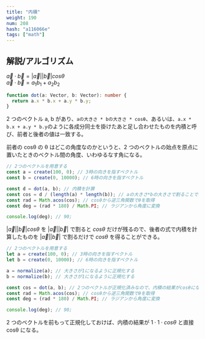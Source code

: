 ```yaml
---
title: "内積"
weight: 190
num: 208
hash: "a116066e"
tags: ["math"]
---
```


## 解説/アルゴリズム

$\vec{a} \cdot \vec{b} = |\vec{a}||\vec{b}|cos\theta$  
$\vec{a} \cdot \vec{b} = a_1b_1+a_2b_2$

```typescript
function dot(a: Vector, b: Vector): number {
  return a.x * b.x + a.y * b.y;
}
```

2 つのベクトル a, b があり、`aの大きさ * bの大きさ * cosθ`、あるいは、`a.x * b.x + a.y * b.y`のように各成分同士を掛けたあと足し合わせたものを内積と呼び、前者と後者の値は一致する。

前者の cosθ の θ はどこの角度なのかというと、2 つのベクトルの始点を原点に置いたときのベクトル間の角度、いわゆるなす角になる。

```typescript
// 2つのベクトルを用意する
const a = create(100, 0); // 3時の向きを指すベクトル
const b = create(0, 10000); // 6時の向きを指すベクトル

const d = dot(a, b); // 内積を計算
const cos = d / (length(a) * length(b)); // aの大きさ*bの大きさで割ることでcosθを取得
const rad = Math.acos(cos); // cosθから逆三角関数でθを取得
const deg = (rad * 180) / Math.PI; // ラジアンから角度に変換

console.log(deg); // 90;
```

$|\vec{a}||\vec{b}|cos\theta$ を $|\vec{a}||\vec{b}|$ で割ると $cos\theta$ だけが残るので、後者の式で内積を計算したものを $|\vec{a}||\vec{b}|$ で割るだけで $cos\theta$ を得ることができる。

```typescript
// 2つのベクトルを用意する
let a = create(100, 0); // 3時の向きを指すベクトル
let b = create(0, 10000); // 6時の向きを指すベクトル

a = normalize(a); // 大きさが1になるように正規化する
b = normalize(b); // 大きさが1になるように正規化する

const cos = dot(a, b); // 2つのベクトルが正規化済みなので、内積の結果がcosθになる
const rad = Math.acos(cos); // cosθから逆三角関数でθを取得
const deg = (rad * 180) / Math.PI; // ラジアンから角度に変換

console.log(deg); // 90;
```

2 つのベクトルを前もって正規化しておけば、内積の結果が $1 \cdot 1 \cdot cos\theta$ と直接 cosθ になる。
